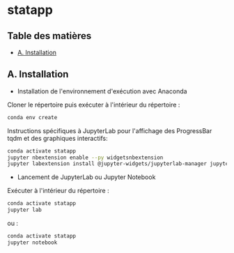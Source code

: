 # statapp


## Table des matières
* [A. Installation](#A-Installation)

## A. Installation

* Installation de l'environnement d'exécution avec Anaconda

Cloner le répertoire puis exécuter à l'intérieur du répertoire : 
```bash
conda env create
```

Instructions spécifiques à JupyterLab pour l'affichage des ProgressBar tqdm et des graphiques interactifs:
```bash
conda activate statapp
jupyter nbextension enable --py widgetsnbextension
jupyter labextension install @jupyter-widgets/jupyterlab-manager jupyter-matplotlib
```

* Lancement de JupyterLab ou Jupyter Notebook

Exécuter à l'intérieur du répertoire : 
```bash
conda activate statapp
jupyter lab
```
ou : 
```bash
conda activate statapp
jupyter notebook
```
